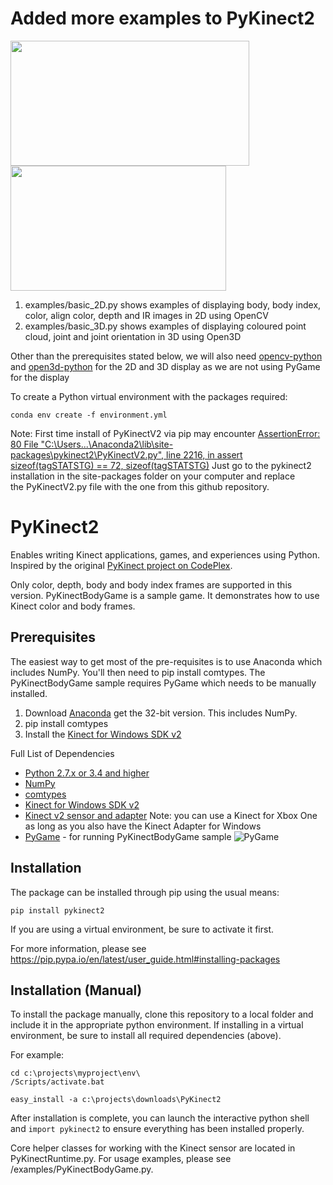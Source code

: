 # Added more examples to PyKinect2
<p float="middle">
  <img src="https://github.com/limgm/PyKinect2/blob/master/examples/OpenCV2D.png" width="382" height="200" />
  <img src="https://github.com/limgm/PyKinect2/blob/master/examples/Open3D.png" width="345" height="200" />
</p>

1) examples/basic_2D.py shows examples of displaying body, body index, color, align color, depth and IR images in 2D using OpenCV
1) examples/basic_3D.py shows examples of displaying coloured point cloud, joint and joint orientation in 3D using Open3D

Other than the prerequisites stated below, we will also need [opencv-python](https://pypi.org/project/opencv-python/) and [open3d-python](http://www.open3d.org/docs/tutorial/Basic/python_interface.html) for the 2D and 3D display as we are not using PyGame for the display

To create a Python virtual environment with the packages required:
```
conda env create -f environment.yml
```

Note: First time install of PyKinectV2 via pip may encounter [AssertionError: 80  File "C:\Users\...\Anaconda2\lib\site-packages\pykinect2\PyKinectV2.py", line 2216, in assert sizeof(tagSTATSTG) == 72, sizeof(tagSTATSTG)](https://github.com/Kinect/PyKinect2/issues/37)
Just go to the pykinect2 installation in the site-packages folder on your computer and replace the PyKinectV2.py file with the one from this github repository.

# PyKinect2

Enables writing Kinect applications, games, and experiences using Python.  Inspired by the original [PyKinect project on CodePlex](http://pytools.codeplex.com/wikipage?title=PyKinect).

Only color, depth, body and body index frames are supported in this version. 
PyKinectBodyGame is a sample game. It demonstrates how to use Kinect color and body frames.


## Prerequisites

The easiest way to get most of the pre-requisites is to use Anaconda which includes NumPy.  You'll then need to pip install comtypes.  The PyKinectBodyGame sample requires PyGame which needs to be manually installed.

1. Download [Anaconda](https://store.continuum.io/cshop/anaconda/) get the 32-bit version.  This includes NumPy.
2. pip install comtypes
3. Install the [Kinect for Windows SDK v2](http://aka.ms/k4wv2sdk)

Full List of Dependencies
* [Python 2.7.x or 3.4 and higher](https://www.python.org/)  
* [NumPy](http://www.numpy.org/) 
* [comtypes](https://github.com/enthought/comtypes/) 
* [Kinect for Windows SDK v2](http://aka.ms/k4wv2sdk)
* [Kinect v2 sensor and adapter](http://aka.ms/k4wv2purchase) Note:  you can use a Kinect for Xbox One as long as you also have the Kinect Adapter for Windows
* [PyGame](http://www.pygame.org) - for running PyKinectBodyGame sample 
  ![PyGame](https://monosnap.com/file/4RzEdOzVhik4jj15jAg8uDQgYgwZ6B.png)


## Installation

The package can be installed through pip using the usual means:
```
pip install pykinect2
````
If you are using a virtual environment, be sure to activate it first.

For more information, please see https://pip.pypa.io/en/latest/user_guide.html#installing-packages


## Installation (Manual)

To install the package manually, clone this repository to a local folder and include it in the appropriate python environment. If installing in a virtual environment, be sure to install all required dependencies (above).

For example:
```
cd c:\projects\myproject\env\
/Scripts/activate.bat

easy_install -a c:\projects\downloads\PyKinect2
```
After installation is complete, you can launch the interactive python shell and `import pykinect2` to ensure everything has been installed properly.

Core helper classes for working with the Kinect sensor are located in PyKinectRuntime.py. For usage examples, please see /examples/PyKinectBodyGame.py.

